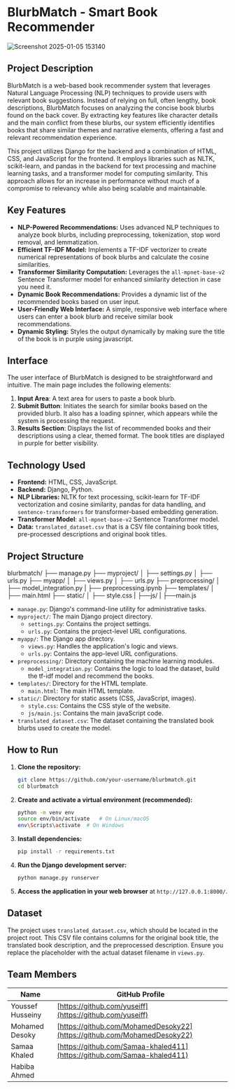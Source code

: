# BlurbMatch - Smart Book Recommender

![Screenshot 2025-01-05 153140](https://github.com/user-attachments/assets/79ed5bec-f440-453b-958c-0e0b9dfabd1c)


## Project Description

BlurbMatch is a web-based book recommender system that leverages Natural Language Processing (NLP) techniques to provide users with relevant book suggestions. Instead of relying on full, often lengthy, book descriptions, BlurbMatch focuses on analyzing the concise book blurbs found on the back cover. By extracting key features like character details and the main conflict from these blurbs, our system efficiently identifies books that share similar themes and narrative elements, offering a fast and relevant recommendation experience.

This project utilizes Django for the backend and a combination of HTML, CSS, and JavaScript for the frontend. It employs libraries such as NLTK, scikit-learn, and pandas in the backend for text processing and machine learning tasks, and a transformer model for computing similarity. This approach allows for an increase in performance without much of a compromise to relevancy while also being scalable and maintainable.

## Key Features

*   **NLP-Powered Recommendations:** Uses advanced NLP techniques to analyze book blurbs, including preprocessing, tokenization, stop word removal, and lemmatization.
*   **Efficient TF-IDF Model:** Implements a TF-IDF vectorizer to create numerical representations of book blurbs and calculate the cosine similarities.
*  **Transformer Similarity Computation:** Leverages the `all-mpnet-base-v2` Sentence Transformer model for enhanced similarity detection in case you need it.
*   **Dynamic Book Recommendations:** Provides a dynamic list of the recommended books based on user input.
*   **User-Friendly Web Interface:** A simple, responsive web interface where users can enter a book blurb and receive similar book recommendations.
*   **Dynamic Styling:** Styles the output dynamically by making sure the title of the book is in purple using javascript.

## Interface

The user interface of BlurbMatch is designed to be straightforward and intuitive. The main page includes the following elements:

1.  **Input Area**: A text area for users to paste a book blurb.
2.  **Submit Button**: Initiates the search for similar books based on the provided blurb. It also has a loading spinner, which appears while the system is processing the request.
3.  **Results Section**: Displays the list of recommended books and their descriptions using a clear, themed format. The book titles are displayed in purple for better visibility.

## Technology Used

*   **Frontend:** HTML, CSS, JavaScript.
*   **Backend:** Django, Python.
*   **NLP Libraries:** NLTK for text processing, scikit-learn for TF-IDF vectorization and cosine similarity, pandas for data handling, and `sentence-transformers` for transformer-based embedding generation.
*    **Transformer Model**: `all-mpnet-base-v2` Sentence Transformer model.
*   **Data:** `translated_dataset.csv` that is a CSV file containing book titles, pre-processed descriptions and original book titles.

## Project Structure
blurbmatch/
├── manage.py
├── myproject/
│ ├── settings.py
│ ├── urls.py
├── myapp/
│ ├── views.py
│ ├── urls.py
├── preprocessing/
│ ├── model_integration.py
| ├── preprocessing.ipynb
├── templates/
│ ├── main.html
├── static/
│ ├── style.css
| ├──js/
|   ├──main.js

*   `manage.py`: Django's command-line utility for administrative tasks.
*   `myproject/`: The main Django project directory.
    *   `settings.py`: Contains the project settings.
    *   `urls.py`: Contains the project-level URL configurations.
*   `myapp/`: The Django app directory.
    *   `views.py`: Handles the application's logic and views.
    *   `urls.py`: Contains the app-level URL configurations.
*   `preprocessing/`: Directory containing the machine learning modules.
    *   `model_integration.py`: Contains the logic to load the dataset, build the tf-idf model and recommend the books.
*  `templates/`: Directory for the HTML template.
    *   `main.html`: The main HTML template.
*   `static/`: Directory for static assets (CSS, JavaScript, images).
    *  `style.css`: Contains the CSS style of the website.
    *    `js/main.js`: Contains the main javaScript code.
*   `translated_dataset.csv`: The dataset containing the translated book blurbs used to create the model.

## How to Run

1.  **Clone the repository:**

    ```bash
    git clone https://github.com/your-username/blurbmatch.git
    cd blurbmatch
    ```
2.  **Create and activate a virtual environment (recommended):**

    ```bash
    python -m venv env
    source env/bin/activate   # On Linux/macOS
    env\Scripts\activate  # On Windows
    ```
3.  **Install dependencies:**

    ```bash
    pip install -r requirements.txt
    ```
4.  **Run the Django development server:**

    ```bash
    python manage.py runserver
    ```
5.  **Access the application in your web browser** at `http://127.0.0.1:8000/`.

## Dataset

The project uses `translated_dataset.csv`, which should be located in the project root. This CSV file contains columns for the original book title, the translated book description, and the preprocessed description. Ensure you replace the placeholder with the actual dataset filename in `views.py`.

## Team Members

| Name             | GitHub Profile                       |
| ---------------- | ------------------------------------ |
| Youssef Husseiny | [https://github.com/yuseiff](https://github.com/yuseiff)     |
| Mohamed Desoky   | [https://github.com/MohamedDesoky22](https://github.com/MohamedDesoky22)   |
| Samaa Khaled    | [https://github.com/Samaa-khaled411](https://github.com/Samaa-khaled411)   |
| Habiba Ahmed     |                                      |

